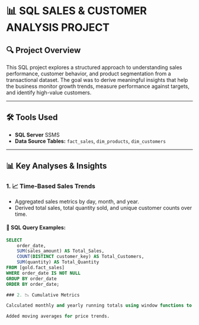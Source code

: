 # 📊 **SQL SALES & CUSTOMER ANALYSIS PROJECT**

## 🔍 **Project Overview**
This SQL project explores a structured approach to understanding sales performance, customer behavior, and product segmentation from a transactional dataset. The goal was to derive meaningful insights that help the business monitor growth trends, measure performance against targets, and identify high-value customers.

---

## 🛠 **Tools Used**
- **SQL Server** SSMS
- **Data Source Tables:** `fact_sales`, `dim_products`, `dim_customers`

---

## 📊 **Key Analyses & Insights**

### 1. 📈 **Time-Based Sales Trends**
- Aggregated sales metrics by day, month, and year.
- Derived total sales, total quantity sold, and unique customer counts over time.

#### 📆 **SQL Query Examples:**
```sql
SELECT 
    order_date,
    SUM(sales_amount) AS Total_Sales,
    COUNT(DISTINCT customer_key) AS Total_Customers,
    SUM(quantity) AS Total_Quantity
FROM [gold.fact_sales]
WHERE order_date IS NOT NULL
GROUP BY order_date
ORDER BY order_date;

### 2. 📉 Cumulative Metrics

Calculated monthly and yearly running totals using window functions to visualize business growth.

Added moving averages for price trends.
